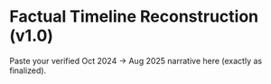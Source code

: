 # Factual Timeline Reconstruction (v1.0)
Paste your verified Oct 2024 → Aug 2025 narrative here (exactly as finalized).
